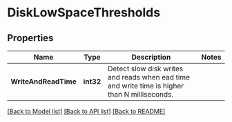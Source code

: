 # DiskLowSpaceThresholds

## Properties
Name | Type | Description | Notes
------------ | ------------- | ------------- | -------------
**WriteAndReadTime** | **int32** | Detect slow disk writes and reads when ead time and write time is higher than N milliseconds. | 

[[Back to Model list]](../README.md#documentation-for-models) [[Back to API list]](../README.md#documentation-for-api-endpoints) [[Back to README]](../README.md)


